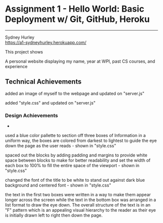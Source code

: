 Assignment 1 - Hello World: Basic Deployment w/ Git, GitHub, Heroku  
===
---

Sydney Hurley  
https://a1-sydneyhurley.herokuapp.com/

This project shows

A personal website displaying my name, year at WPI, past CS courses, and experience

## Technical Achievements
added an image of myself to the webpage and updated on "server.js"

added "style.css" and updated on "server.js"

### Design Achievements
-
used a blue color pallette to section off three boxes of Information in a uniform way, the boxes are colored from darkest to lightest to guide the eye down the page as the user reads - shown in "style.css"

spaced out the blocks by adding padding and margins to provide white space between blocks to make for better readability and set the width of each box to 100% to fill the entire space of the viewport - shown in "style.css"

 changed the font of the title to be white to stand out against dark blue background and centered font - shown in "style.css"

the text in the first two boxes were written in a way to make them appear longer across the screen while the text in the bottom box was arranged in a list format to draw the eye down. The overall structure of the text is in an "F" pattern which is an appealing visual hierarchy to the reader as their eye is initially drawn left to right then down the page.
